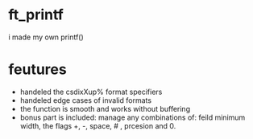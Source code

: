 # ft_printf
i made my own printf()
# feutures
- handeled the csdixXup% format specifiers
- handeled edge cases of invalid formats
- the function is smooth and works without buffering
- bonus part is included: manage any combinations of: feild minimum width, the flags  +, -, space, # , prcesion and 0.
